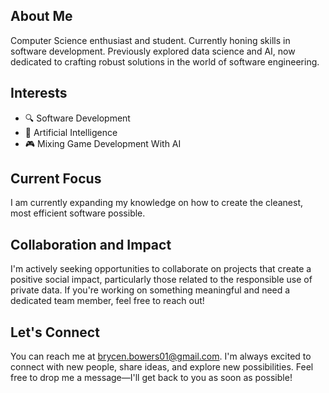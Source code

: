 ## About Me

Computer Science enthusiast and student. Currently honing skills in software development. Previously explored data science and AI, now dedicated to crafting robust solutions in the world of software engineering.

## Interests

- 🔍 Software Development
- 🧠 Artificial Intelligence
- 🎮 Mixing Game Development With AI

## Current Focus

I am currently expanding my knowledge on how to create the cleanest, most efficient software possible.

## Collaboration and Impact

I'm actively seeking opportunities to collaborate on projects that create a positive social impact, particularly those related to the responsible use of private data. If you're working on something meaningful and need a dedicated team member, feel free to reach out!

## Let's Connect

You can reach me at brycen.bowers01@gmail.com. I'm always excited to connect with new people, share ideas, and explore new possibilities. Feel free to drop me a message—I'll get back to you as soon as possible!

<!---
BrycenAB/BrycenAB is a ✨ special ✨ repository because its `README.md` (this file) appears on your GitHub profile.
You can click the Preview link to take a look at your changes.
--->

